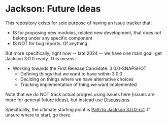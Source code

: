 # Jackson: Future Ideas

This repository exists for sole purpose of having an issue tracker that:

* IS for proposing new modules, related new development, that does not belong under any specific component
* IS NOT for bug reports. Of anything.

But more specifically, right now -- late 2024 -- we have one main goal: get Jackson 3.0.0 ready.
This means:

* Working towards the First Release Candidate: 3.0.0-SNAPSHOT
    * Defining things that we want to have within 3.0.0
    * Deciding on things where we have alternative choices
    * Tracking implementation of thing we want implemented

Note that we do NOT track actual progres using issues here (issues are more for general future ideas), but instead use [Discussions](Discussions).

Specifically, the ultimate starting point is [Path to Jackson 3.0.0-rc1](../discussions/72).
If unsure where to start, go there.

